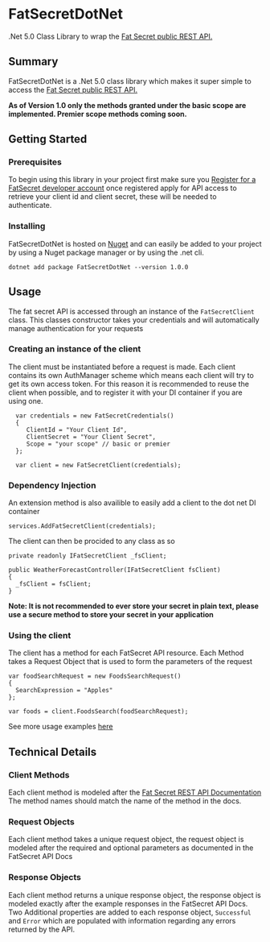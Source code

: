 # FatSecretDotNet
.Net 5.0 Class Library to wrap the [Fat Secret public REST API.](https://platform.fatsecret.com/api/Default.aspx?screen=rapiref2)



## Summary
FatSecretDotNet is a .Net 5.0 class library which makes it super simple to access the [Fat Secret public REST API.](https://platform.fatsecret.com/api/Default.aspx?screen=rapiref2)

**As of Version 1.0 only the methods granted under the basic scope are implemented. Premier scope methods coming soon.**

## Getting Started

### Prerequisites
To begin using this library in your project first make sure you [Register for a FatSecret developer account](https://platform.fatsecret.com/api/Default.aspx?screen=r) once registered apply for API access to retrieve your client id and client secret, these will be needed to authenticate.

### Installing
FatSecretDotNet is hosted on [Nuget](https://www.nuget.org/packages/FatSecretDotNet/) and can easily be added to your project by using a Nuget package manager or by using the .net cli.

`dotnet add package FatSecretDotNet --version 1.0.0`

## Usage
The fat secret API is accessed through an instance of the `FatSecretClient` class. This classes constructor takes your credentials and will automatically manage authentication for your requests

### Creating an instance of the client
The client must be instantiated before a request is made. Each client contains its own AuthManager scheme which means each client will try to get its own access token. For this reason it is recommended to reuse the client when possible, and to register it with your DI container if you are using one.
```
  var credentials = new FatSecretCredentials()
  {
     ClientId = "Your Client Id",
     ClientSecret = "Your Client Secret",
     Scope = "your scope" // basic or premier
  };

  var client = new FatSecretClient(credentials);
```

### Dependency Injection
An extension method is also availible to easily add a client to the dot net DI container
```
services.AddFatSecretClient(credentials);
```
The client can then be procided to any class as so
```
private readonly IFatSecretClient _fsClient;

public WeatherForecastController(IFatSecretClient fsClient)
{
  _fsClient = fsClient;
}
```

**Note: It is not recommended to ever store your secret in plain text, please use a secure method to store your secret in your application**

### Using the client
The client has a method for each FatSecret API resource. Each Method takes a Request Object that is used to form the parameters of the request
```
var foodSearchRequest = new FoodsSearchRequest()
{
  SearchExpression = "Apples"
};

var foods = client.FoodsSearch(foodSearchRequest);
```

See more usage examples [here](docs/UsageExamples.md)

## Technical Details
### Client Methods
Each client method is modeled after the [Fat Secret REST API Documentation](https://platform.fatsecret.com/api/Default.aspx?screen=rapiref2) The method names should match the name of the method in the docs.

### Request Objects
Each client method takes a unique request object, the request object is modeled after the required and optional parameters as documented in the FatSecret API Docs

### Response Objects
Each client method returns a unique response object, the response object is modeled exactly after the example responses in the FatSecret API Docs. Two Additional properties are added to each response object, `Successful` and `Error` which are populated with information regarding any errors returned by the API.
